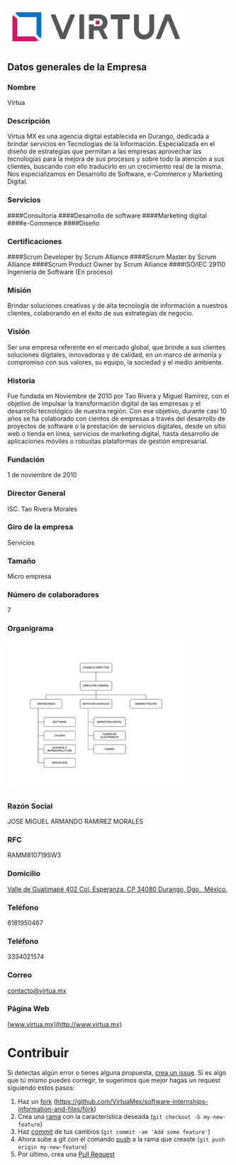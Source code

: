 ###
<img src="./LOGO.png" width="400">

## Datos generales de la Empresa

### Nombre 
Virtua

### Descripción
Virtua MX es una agencia digital establecida en Durango, dedicada a brindar servicios en Tecnologías de la Información. Especializada en el diseño de estrategias que permitan a las empresas aprovechar las tecnologías para la mejora de sus procesos y sobre todo la atención a sus clientes, buscando con ello traducirlo en un crecimiento real de la misma. Nos especializamos en Desarrollo de Software, e-Commerce y Marketing Digital.

### Servicios
####Consultoría
####Desarrollo de software
####Marketing digital
####e-Commerce
####Diseño

### Certificaciones
####Scrum Developer by Scrum Alliance
####Scrum Master by Scrum Alliance
####Scrum Product Owner by Scrum Alliance
####ISO/IEC 29110 Ingeniería de Software (En proceso)

### Misión
Brindar soluciones creativas y de alta tecnología de información a nuestros clientes, colaborando en el éxito de sus estrategias de negocio.

### Visión
Ser una empresa referente en el mercado global, que brinde a sus clientes soluciones digitales, innovadoras y de calidad, en un marco de armonía y compromiso con sus valores, su equipo, la sociedad y el medio ambiente.

### Historia
Fue fundada en Noviembre de 2010 por Tao Rivera y Miguel Ramírez, con el objetivo de impulsar la transformación digital de las empresas y el desarrollo tecnológico de nuestra región. Con ese objetivo, durante casi 10 años se ha colaborado con cientos de empresas a través del desarrollo de proyectos de software o la prestación de servicios digitales, desde un sitio web o tienda en línea, servicios de marketing digital, hasta desarrollo de aplicaciones móviles o robustas plataformas de gestión empresarial.

### Fundación
1 de noviembre de 2010

### Director General
ISC. Tao Rivera Morales

### Giro de la empresa
Servicios

### Tamaño
Micro empresa

### Número de colaboradores
7 

### Organigrama
<img src="./Organigrama-2020.png" width="400">

### Razón Social
JOSE MIGUEL ARMANDO RAMIREZ MORALES

### RFC
RAMM810719SW3

### Domicilio
[Valle de Guatimapé 402 Col. Esperanza. CP 34080 Durango, Dgo., México.](https://www.google.com.mx/maps/place/VirtuaMX/@24.0340039,-104.6518873,15z/data=!4m5!3m4!1s0x0:0x38b38a4e1dd0ff91!8m2!3d24.0340039!4d-104.6518873?sa=X&ved=0ahUKEwji3-6Fl6fZAhUB_2MKHU-jAqEQ_BIIgQEwDg)

### Teléfono
6181950467

### Teléfono
3334021574

### Correo
contacto@virtua.mx

### Página Web
[www.virtua.mx](http://www.virtua.mx)





# Contribuir

Si detectas algún error o tienes alguna propuesta, [crea un issue](https://github.com/VirtuaMex/software-internships-information-and-files/issues/new). Si es algo que tú mismo puedes corregir, te sugerimos que mejor hagas un request siguiendo estos pasos:

1. Haz un [fork](https://help.github.com/articles/fork-a-repo) (https://github.com/VirtuaMex/software-internships-information-and-files/fork)
2. Crea una [rama](https://git-scm.com/book/en/v2/Git-Branching-Branches-in-a-Nutshell) con la característica deseada (`git checkout -b my-new-feature`)
3. Haz [commit](https://git-scm.com/book/en/v2/Git-Basics-Recording-Changes-to-the-Repository#_committing_changes) de tus cambios (`git commit -am 'Add some feature'`)
4. Ahora sube a git con el comando [push](https://git-scm.com/book/en/v2/Git-Basics-Working-with-Remotes#_pushing_remotes) a la rama que creaste (`git push origin my-new-feature`)
5. Por último, crea una [Pull Request](https://help.github.com/articles/about-pull-requests/)
